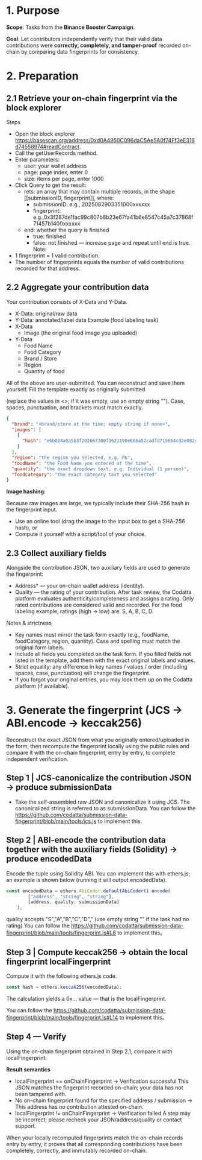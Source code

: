 # 1. Purpose
**Scope**: Tasks from the **Binance Booster Campaign**.

**Goal**: Let contributors independently verify that their valid data contributions were **correctly, 
completely, and tamper-proof** recorded on-chain by comparing data fingerprints for consistency.


# 2. Preparation
## 2.1 Retrieve your on-chain fingerprint via the block explorer
Steps
- Open the block explorer https://basescan.org/address/0xd0A4950C096daC5Ae5A0f74Ff3eE316d74558974#readContract.
- Call the getUserRecords method.
- Enter parameters:
  - user: your wallet address
  - page: page index, enter 0
  - size: items per page, enter 1000
- Click Query to get the result:
  - rets: an array that may contain multiple records, in the shape [[submissionID, fingerprint]], where:
    - submissionID: e.g., 2025082903351000xxxxxx
    - fingerprint: e.g.,0x3f287de1fac99c807b8b23e67fa41b6e8547c45a7c37868f71457b1400xxxxxx
  - end: whether the query is finished
    - true: finished
    - false: not finished — increase page and repeat until end is true.
Note:
- 1 fingerprint = 1 valid contribution.
- The number of fingerprints equals the number of valid contributions recorded for that address.


## 2.2 Aggregate your contribution data
Your contribution consists of X-Data and Y-Data.
- X-Data: original/raw data
- Y-Data: annotated/label data
Example (food labeling task)
- X-Data
  - Image (the original food image you uploaded)
- Y-Data
  - Food Name
  - Food Category
  - Brand / Store
  - Region
  - Quantity of food

All of the above are user-submitted. You can reconstruct and save them yourself.
Fill the template exactly as originally submitted
 
 
 (replace the values in <>; if it was empty, use an empty string "").
Case, spaces, punctuation, and brackets must match exactly.
```json
{
  "brand": "<brand/store at the time; empty string if none>",
  "images": [
    {
      "hash": "e6b024a0a5b3f202667300f3621190e666a52cadfd715664cd2e082cb0d3e03a"
    }
  ],
  "region": "the region you selected, e.g. PK",
  "foodName": "the Food Name you entered at the time",
  "quantity": "the exact dropdown text, e.g. Individual (1 person)",
  "foodCategory": "the exact category text you selected"
}
```
**Image hashing**:

Because raw images are large, we typically include their SHA-256 hash in the fingerprint input.
- Use an online tool (drag the image to the input box to get a SHA-256 hash), or
- Compute it yourself with a script/tool of your choice.


## 2.3 Collect auxiliary fields
Alongside the contribution JSON, two auxiliary fields are used to generate the fingerprint:
- Address* — your on-chain wallet address (identity).
- Quality — the rating of your contribution. After task review, the Codatta platform evaluates authenticity/completeness and assigns a rating. Only rated contributions are considered valid and recorded.
 For the food labeling example, ratings (high → low) are: S, A, B, C, D.

Notes & strictness
- Key names must mirror the task form exactly (e.g., foodName, foodCategory, region, quantity). Case and spelling must match the original form labels.
- Include all fields you completed on the task form. If you filled fields not listed in the template, add them with the exact original labels and values.
- Strict equality: any difference in key names / values / order (including spaces, case, punctuation) will change the fingerprint.
- If you forgot your original entries, you may look them up on the Codatta platform (if available).


# 3. Generate the fingerprint (JCS → ABI.encode → keccak256)
Reconstruct the exact JSON from what you originally entered/uploaded in the form, then recompute the fingerprint locally using the public rules and compare it with the on-chain fingerprint, entry by entry, to complete independent verification.

## Step 1 | JCS-canonicalize the contribution JSON → produce submissionData
- Take the self-assembled raw JSON and canonicalize it using JCS. The canonicalized string is referred to as submissionData.
 You can follow the https://github.com/codatta/submission-data-fingerprint/blob/main/tools/jcs.js to implement this.

## Step 2 | ABI-encode the contribution data together with the auxiliary fields (Solidity) → produce encodedData

Encode the tuple using Solidity ABI. You can implement this with ethers.js; an example is shown below (running it will output encodedData).
```js
const encodedData = ethers.AbiCoder.defaultAbiCoder().encode(
        ["address", "string", "string"],
        [address, quality, submissionData]
    );
```
quality accepts "S","A","B","C","D"," (use empty string "" if the task had no rating)
You can follow the https://github.com/codatta/submission-data-fingerprint/blob/main/tools/fingerprint.js#L8 to implement this。

## Step 3 | Compute keccak256 → obtain the local fingerprint localFingerprint

Compute it with the following ethers.js code.
```js
const hash = ethers.keccak256(encodedData);
```
The calculation yields a 0x… value — that is the localFingerprint.

You can follow the https://github.com/codatta/submission-data-fingerprint/blob/main/tools/fingerprint.js#L14 to implement this。

## Step 4 — Verify
Using the on-chain fingerprint obtained in Step 2.1, compare it with localFingerprint:

**Result semantics**
- localFingerprint == onChainFingerprint → Verification successful
This JSON matches the fingerprint recorded on-chain; your data has not been tampered with.
- No on-chain fingerprint found for the specified address / submission →
This address has no contribution attested on-chain.
- localFingerprint != onChainFingerprint → Verification failed
A step may be incorrect; please recheck your JSON/address/quality or contact support.

When your locally recomputed fingerprints match the on-chain records entry by entry, it proves that all corresponding contributions have been completely, correctly, and immutably recorded on-chain.
